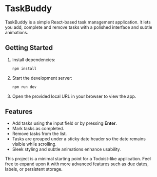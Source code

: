 # TaskBuddy

TaskBuddy is a simple React-based task management application. It lets you add, complete and remove tasks with a polished interface and subtle animations.

## Getting Started

1. Install dependencies:
   ```bash
   npm install
   ```
2. Start the development server:
   ```bash
   npm run dev
   ```
3. Open the provided local URL in your browser to view the app.

## Features

- Add tasks using the input field or by pressing **Enter**.
- Mark tasks as completed.
- Remove tasks from the list.
- Tasks are grouped under a sticky date header so the date remains visible while scrolling.
- Sleek styling and subtle animations enhance usability.

This project is a minimal starting point for a Todoist-like application. Feel free to expand upon it with more advanced features such as due dates, labels, or persistent storage.
